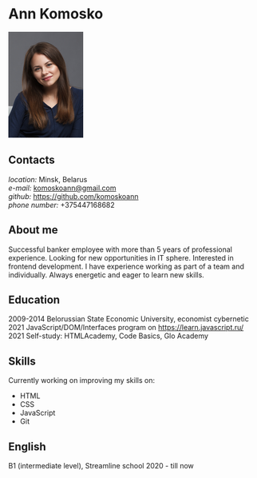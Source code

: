 # Ann Komosko
![title](images/photo.png)
## Contacts
*location:* Minsk, Belarus  
*e-mail:* komoskoann@gmail.com  
*github:* https://github.com/komoskoann  
*phone number:* +375447168682
## About me
Successful banker employee with more than 5 years of professional experience. Looking for new opportunities in IT sphere. Interested in frontend development. I have experience working as part of a team and individually. Always energetic and eager to learn new skills.
## Education
2009-2014 Belorussian State Economic University, economist cybernetic  
2021 JavaScript/DOM/Interfaces program on https://learn.javascript.ru/  
2021 Self-study: HTMLAcademy, Code Basics, Glo Academy
## Skills
Currently working on improving my skills on:
* HTML
* CSS
* JavaScript
* Git  
## English
B1 (intermediate level), Streamline school 2020 - till now
